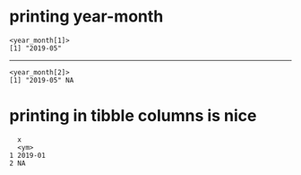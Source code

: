 # printing year-month

    <year_month[1]>
    [1] "2019-05"

---

    <year_month[2]>
    [1] "2019-05" NA       

# printing in tibble columns is nice

      x      
      <ym>   
    1 2019-01
    2 NA     

